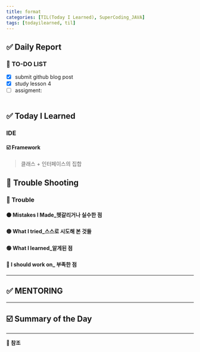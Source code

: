 ```yaml
---
title: format
categories: [TIL(Today I Learned), SuperCoding_JAVA]
tags: [todayilearned, til]
---
```


## ✅ Daily Report

### 📌 **TO-DO LIST**

- [x] submit github blog post
- [x] study lesson 4
- [ ] assigment:
      <br>
      <br>

## ✅ Today I Learned

### **IDE**

#### ☑️ Framework

> 클래스 + 인터페이스의 집합

## 🐛 Trouble Shooting

### **🔴 Trouble**

#### **🟠 Mistakes I Made\_헷갈리거나 실수한 점**

#### **🟡 What I tried\_스스로 시도해 본 것들**

#### **🟢 What I learned\_알게된 점**

#### **🔵 I should work on\_ 부족한 점**

---

## ✅ MENTORING

---

## ☑️ Summary of the Day <br>

---

**💟 참조**
